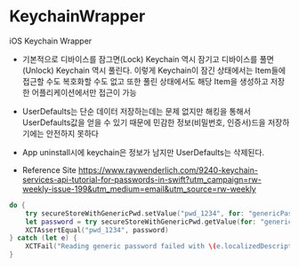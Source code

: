 # KeychainWrapper

iOS Keychain Wrapper

* 기본적으로 디바이스를 잠그면(Lock) Keychain 역시 잠기고 디바이스를 풀면(Unlock) Keychain 역시 풀린다. 이렇게 Keychain이 잠긴 상태에서는 Item들에 접근할 수도 복호화할 수도 없고 또한 풀린 상태에서도 해당 Item을 생성하고 저장한 어플리케이션에서만 접근이 가능
* UserDefaults는 단순 데이터 저장하는데는 문제 없지만 해킹을 통해서 UserDefaults값을 얻을 수 있기 때문에 민감한 정보(비밀번호, 인증서)드을 저장하기에는 안전하지 못하다
* App uninstall시에 keychain은 정보가 남지만 UserDefaults는 삭제된다.

* Reference Site
https://www.raywenderlich.com/9240-keychain-services-api-tutorial-for-passwords-in-swift?utm_campaign=rw-weekly-issue-199&utm_medium=email&utm_source=rw-weekly

```swift
do {
    try secureStoreWithGenericPwd.setValue("pwd_1234", for: "genericPassword")
    let password = try secureStoreWithGenericPwd.getValue(for: "genericPassword")
    XCTAssertEqual("pwd_1234", password)
} catch (let e) {
    XCTFail("Reading generic password failed with \(e.localizedDescription).")
}
```
